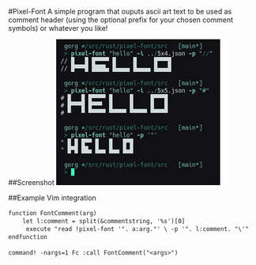 #Pixel-Font
A simple program that ouputs ascii art text to be used as comment header (using the optional prefix for your chosen comment symbols) or whatever you like!

##Screenshot
<img src="screenshots/example.png">

##Example Vim integration
```
function FontComment(arg)
    let l:comment = split(&commentstring, '%s')[0]
     execute "read !pixel-font '". a:arg."' \ -p '". l:comment. "\'"
endfunction

command! -nargs=1 Fc :call FontComment("<args>")
```
